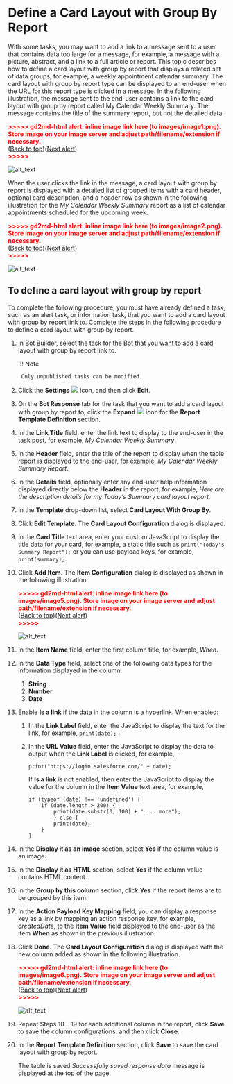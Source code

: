 # Define a Card Layout with Group By Report

With some tasks, you may want to add a link to a message sent to a user that contains data too large for a message, for example, a message with a picture, abstract, and a link to a full article or report. This topic describes how to define a card layout with group by report that displays a related set of data groups, for example, a weekly appointment calendar summary.
The card layout with group by report type can be displayed to an end-user when the URL for this report type is clicked in a message. In the following illustration, the message sent to the end-user contains a link to the card layout with group by report called My Calendar Weekly Summary. The message contains the title of the summary report, but not the detailed data.


<p id="gdcalert1" ><span style="color: red; font-weight: bold">>>>>>  gd2md-html alert: inline image link here (to images/image1.png). Store image on your image server and adjust path/filename/extension if necessary. </span><br>(<a href="#">Back to top</a>)(<a href="#gdcalert2">Next alert</a>)<br><span style="color: red; font-weight: bold">>>>>> </span></p>


![alt_text](images/image1.png "image_tooltip")

When the user clicks the link in the message, a card layout with group by report is displayed with a detailed list of grouped items with a card header, optional card description, and a header row as shown in the following illustration for the _My Calendar Weekly Summary_ report as a list of calendar appointments scheduled for the upcoming week.


<p id="gdcalert2" ><span style="color: red; font-weight: bold">>>>>>  gd2md-html alert: inline image link here (to images/image2.png). Store image on your image server and adjust path/filename/extension if necessary. </span><br>(<a href="#">Back to top</a>)(<a href="#gdcalert3">Next alert</a>)<br><span style="color: red; font-weight: bold">>>>>> </span></p>


![alt_text](images/image2.png "image_tooltip")



## To define a card layout with group by report

To complete the following procedure, you must have already defined a task, such as an alert task, or information task, that you want to add a card layout with group by report link to. Complete the steps in the following procedure to define a card layout with group by report.

1. In Bot Builder, select the task for the Bot that you want to add a card layout with group by report link to.

    !!! Note
    
        Only unpublished tasks can be modified.

2. Click the **Settings** <img src="../images/settings-icon.png"> icon, and then click **Edit**.
3. On the **Bot Response** tab for the task that you want to add a card layout with group by report to, click the **Expand** <img src="../images/expand-icon.png"> icon for the **Report Template Definition** section.
4. In the **Link Title** field, enter the link text to display to the end-user in the task post, for example, _My Calendar Weekly Summary_.
5. In the **Header** field, enter the title of the report to display when the table report is displayed to the end-user, for example, _My Calendar Weekly Summary Report_.
6. In the **Details** field, optionally enter any end-user help information displayed directly below the **Header** in the report, for example, _Here are the description details for my Today’s Summary card layout report._
7. In the **Template** drop-down list, select **Card Layout With Group By**.
8. Click **Edit Template**. The **Card Layout Configuration** dialog is displayed.
9. In the **Card Title** text area, enter your custom JavaScript to display the title data for your card, for example, a static title such as `print("Today's Summary Report");` or you can use payload keys, for example, `print(summary);`.
10. Click **Add Item**. The **Item Configuration** dialog is displayed as shown in the following illustration.

    <p id="gdcalert5" ><span style="color: red; font-weight: bold">>>>>>  gd2md-html alert: inline image link here (to images/image5.png). Store image on your image server and adjust path/filename/extension if necessary. </span><br>(<a href="#">Back to top</a>)(<a href="#gdcalert6">Next alert</a>)<br><span style="color: red; font-weight: bold">>>>>> </span></p>

    ![alt_text](images/image5.png "image_tooltip")

11. In the **Item Name** field, enter the first column title, for example, _When_.
12. In the  **Data Type** field, select one of the following data types for the information displayed in the column:  
    1. **String**
    2. **Number**
    3. **Date**

13. Enable **Is a link** if the data in the column is a hyperlink. When enabled:  
    1. In the **Link Label** field, enter the JavaScript to display the text for the link, for example, `print(date);` .
    2. In the **URL Value** field, enter the JavaScript to display the data to output when the **Link Label** is clicked, for example, 
    
        `print("https://login.salesforce.com/" + date);`

        If **Is a link** is not enabled, then enter the JavaScript to display the value for the column in the **Item Value** text area, for example,
        
        ```
        if (typeof (date) !== 'undefined') {
            if (date.length > 200) {
                print(date.substr(0, 100) + " ... more");
                } else {
                print(date);
            }
        }
        ```

14. In the **Display it as an image** section, select **Yes** if the column value is an image.
15. In the **Display it as HTML** section, select **Yes** if the column value contains HTML content.
16. In the **Group by this column** section, click **Yes** if the report items are to be grouped by this item.
17. In the **Action Payload Key Mapping** field, you can display a response key as a link by mapping an action response key, for example, _createdDate_, to the **Item Value** field displayed to the end-user as the item **When** as shown in the previous illustration.
18. Click **Done**. The **Card Layout Configuration** dialog is displayed with the new column added as shown in the following illustration.

    <p id="gdcalert6" ><span style="color: red; font-weight: bold">>>>>>  gd2md-html alert: inline image link here (to images/image6.png). Store image on your image server and adjust path/filename/extension if necessary. </span><br>(<a href="#">Back to top</a>)(<a href="#gdcalert7">Next alert</a>)<br><span style="color: red; font-weight: bold">>>>>> </span></p>

    ![alt_text](images/image6.png "image_tooltip")

19. Repeat Steps 10 – 19 for each additional column in the report, click **Save** to save the column configurations, and then click **Close**.
20. In the **Report Template Definition** section, click **Save** to save the card layout with group by report.

    The table is saved _Successfully saved response data_ message is displayed at the top of the page.
